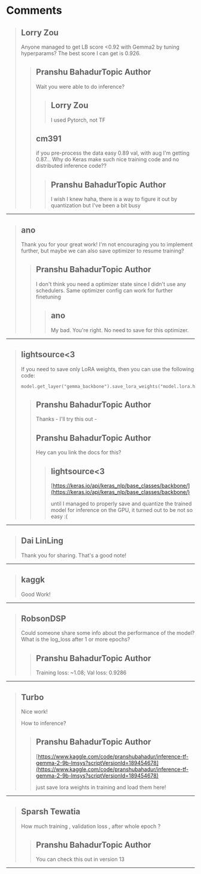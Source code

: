 # Comments 

> ## Lorry Zou
> 
> Anyone managed to get LB score <0.92 with Gemma2 by tuning hyperparams? The best score I can get is 0.926.
> 
> 
> 
> > ## Pranshu BahadurTopic Author
> > 
> > Wait you were able to do inference?
> > 
> > 
> > 
> > > ## Lorry Zou
> > > 
> > > I used Pytorch, not TF
> > > 
> > > 
> > > 
> > ## cm391
> > 
> > if you pre-process the data easy 0.89 val, with aug I'm getting 0.87… Why do Keras make such nice training code and no distributed inference code??
> > 
> > 
> > 
> > > ## Pranshu BahadurTopic Author
> > > 
> > > I wish I knew haha, there is a way to figure it out by quantization but I've been a bit busy
> > > 
> > > 
> > > 


---

> ## ano
> 
> Thank you for your great work! I'm not encouraging you to implement further, but maybe we can also save optimizer to resume training?
> 
> 
> 
> > ## Pranshu BahadurTopic Author
> > 
> > I don't think you need a optimizer state since I didn't use any schedulers. Same optimizer config can work for further finetuning
> > 
> > 
> > 
> > > ## ano
> > > 
> > > My bad. You're right. No need to save for this optimizer. 
> > > 
> > > 
> > > 


---

> ## lightsource<3
> 
> If you need to save only LoRA weights, then you can use the following code:
> 
> ```
> model.get_layer("gemma_backbone").save_lora_weights("model.lora.h5")
> 
> ```
> 
> 
> 
> > ## Pranshu BahadurTopic Author
> > 
> > Thanks - I'll try this out -
> > 
> > 
> > 
> > ## Pranshu BahadurTopic Author
> > 
> > Hey can you link the docs for this?
> > 
> > 
> > 
> > > ## lightsource<3
> > > 
> > > [https://keras.io/api/keras_nlp/base_classes/backbone/](https://keras.io/api/keras_nlp/base_classes/backbone/)
> > > 
> > > until I managed to properly save and quantize the trained model for inference on the GPU, it turned out to be not so easy :(
> > > 
> > > 
> > > 


---

> ## Dai LinLing
> 
> Thank you for sharing. That's a good note!
> 
> 
> 


---

> ## kaggk
> 
> Good Work!
> 
> 
> 


---

> ## RobsonDSP
> 
> Could someone share some info about the performance of the model? What is the log_loss after 1 or more epochs? 
> 
> 
> 
> > ## Pranshu BahadurTopic Author
> > 
> > Training loss: ~1.08; Val loss: 0.9286
> > 
> > 
> > 


---

> ## Turbo
> 
> Nice work!
> 
> How to inference?
> 
> 
> 
> > ## Pranshu BahadurTopic Author
> > 
> > [https://www.kaggle.com/code/pranshubahadur/inference-tf-gemma-2-9b-lmsys?scriptVersionId=189454678](https://www.kaggle.com/code/pranshubahadur/inference-tf-gemma-2-9b-lmsys?scriptVersionId=189454678)
> > 
> > just save lora weights in training and load them here!
> > 
> > 
> > 


---

> ## Sparsh Tewatia
> 
> How much training , validation loss , after whole epoch ? 
> 
> 
> 
> > ## Pranshu BahadurTopic Author
> > 
> > You can check this out in version 13 
> > 
> > 
> > 


---

